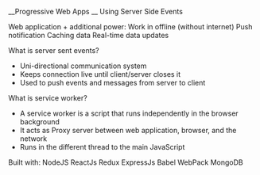 __Progressive Web Apps __
 Using Server Side Events

Web application + additional power:
Work in offline (without internet)
Push notification
Caching data
Real-time data updates

What is server sent events?
- Uni-directional communication system
- Keeps connection live until client/server closes it
- Used to push events and messages from server to client

What is service worker?
- A service worker is a script that runs independently in the browser background
- It acts as Proxy server between web application, browser, and the network
- Runs in the different thread to the main JavaScript


Built with:
NodeJS
ReactJs
Redux
ExpressJs
Babel
WebPack
MongoDB 
